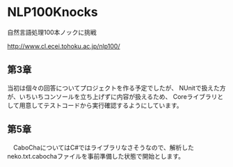 # NLP100Knocks
自然言語処理100本ノックに挑戦

http://www.cl.ecei.tohoku.ac.jp/nlp100/


## 第3章
当初は個々の回答についてプロジェクトを作る予定でしたが、
NUnitで扱えた方が、いちいちコンソールを立ち上げずに内容が扱えるため、
Coreライブラリとして用意してテストコードから実行確認するようにしています。


## 第5章
　CaboChaについてはC#ではライブラリなさそうなので、解析したneko.txt.cabochaファイルを事前準備した状態で開始とします。